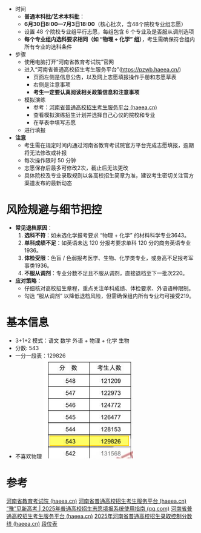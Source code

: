 - 时间
	- **普通本科批/艺术本科批**：
    - **6月30日8:00—7月3日18:00**（核心批次，含48个院校专业组志愿）
    - 设置 48 个院校专业组平行志愿，每组包含 6 个专业及是否服从调剂选项
    - **每个专业组内选科要求相同（如 “物理 + 化学” 组）**，考生需确保符合组内所有专业的选科条件
- 步骤
	- 使用电脑打开“河南省教育考试院”官网
	- 进入“河南省普通高校招生考生服务平台”(https://pzwb.haeea.cn/)
		- 页面左侧是信息公告，以及网上志愿填报操作手册和志愿草表
		- 右侧是注意事项
		- **考生一定要认真阅读相关政策信息和注意事项**
	- 模拟演练
		- 参考：[河南省普通高校招生考生服务平台 (haeea.cn)](https://pzwb.haeea.cn/system/notice/view/506)
		- 查看模拟演练招生计划并选择自己心仪的院校和专业
		- 在草表中填写志愿
	- 进行填报
- **注意**
	- 考生需在规定时间内通过河南省教育考试院官方平台完成志愿填报，逾期将无法修改或补报
	- 每次操作限时 50 分钟
	- 志愿保存后最多可修改2次，截止后无法更改
	- 具体院校及专业录取规则以各高校招生简章为准，建议考生密切关注官方渠道发布的最新动态

# **风险规避与细节把控**
- **常见退档原因**：
    1. **选科不符**：如未选化学报考要求 “物理 + 化学” 的材料科学专业3643。
    2. **单科成绩不足**：如英语未达 120 分报考要求单科 120 分的商务英语专业1936。
    3. **体检受限**：色盲 / 色弱报考医学、生物、化学类专业，或身高不足报考军事类1936。
    4. **不服从调剂**：专业分数不足且不服从调剂，直接退档至下一批次220。
- **应对策略**：
    - 仔细核对高校招生章程，重点关注单科成绩、体检要求、外语语种限制。
    - 勾选 “服从调剂” 以降低退档风险，但需确保组内所有专业均可接受219。

# 基本信息
- 3+1+2 模式：语文 数学 外语 + 物理 + 化学 生物
- 分数: 543
- 一分一段表：129826
- 不喜欢物理
![](../photo/Pasted%20image%2020250628143754.png)
# 参考
[河南省教育考试院 (haeea.cn)](https://www.haeea.cn/)
[河南省普通高校招生考生服务平台 (haeea.cn)](https://pzwb.haeea.cn/stu)
[“豫”见新高考 | 2025年普通高校招生志愿填报系统使用指南 (qq.com)](https://mp.weixin.qq.com/s/g488PrVAVEeBE25Gzu82xw)
[河南省普通高校招生考生服务平台 (haeea.cn)](https://pzwb.haeea.cn/system/notice/view/506)
[2025年河南省普通高校招生录取控制分数线 (haeea.cn)](https://www.haeea.cn/a/202506/43549_a82ed933.shtml)
[段位表](https://www.haeea.cn/attach/file/20250625/20250625063642_6372_26a2b36e.pdf)

